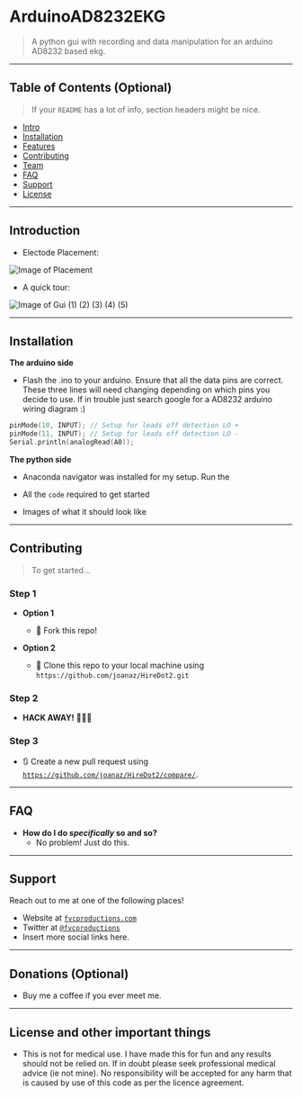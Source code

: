 
# ArduinoAD8232EKG

> A python gui with recording and data manipulation for an arduino AD8232 based ekg.

---
## Table of Contents (Optional)

> If your `README` has a lot of info, section headers might be nice.

- [Intro](#intro)
- [Installation](#installation)
- [Features](#features)
- [Contributing](#contributing)
- [Team](#team)
- [FAQ](#faq)
- [Support](#support)
- [License](#license)


---

## Introduction

- Electode Placement:

![Image of Placement](https://github.com/ChrisDavi3s/arduino_ekg_gui/blob/master/electrode%20placement.png)

- A quick tour:

![Image of Gui](https://github.com/ChrisDavi3s/arduino_ekg_gui/blob/master/gui.png)
(1)
(2)
(3)
(4)
(5)

---

## Installation

**The arduino side**

- Flash the .ino to your arduino. Ensure that all the data pins are correct.
These three lines will need changing depending on which pins you decide to use. If in trouble just search google for a AD8232 arduino wiring diagram :)

```c++
pinMode(10, INPUT); // Setup for leads off detection LO +
pinMode(11, INPUT); // Setup for leads off detection LO -
Serial.println(analogRead(A0));
```

**The python side**

- Anaconda navigator was installed for my setup. Run the 


- All the `code` required to get started
- Images of what it should look like

---

## Contributing

> To get started...

### Step 1

- **Option 1**
    - 🍴 Fork this repo!

- **Option 2**
    - 👯 Clone this repo to your local machine using `https://github.com/joanaz/HireDot2.git`

### Step 2

- **HACK AWAY!** 🔨🔨🔨

### Step 3

- 🔃 Create a new pull request using <a href="https://github.com/joanaz/HireDot2/compare/" target="_blank">`https://github.com/joanaz/HireDot2/compare/`</a>.

---


## FAQ

- **How do I do *specifically* so and so?**
    - No problem! Just do this.

---

## Support

Reach out to me at one of the following places!

- Website at <a href="http://fvcproductions.com" target="_blank">`fvcproductions.com`</a>
- Twitter at <a href="http://twitter.com/fvcproductions" target="_blank">`@fvcproductions`</a>
- Insert more social links here.

---

## Donations (Optional)

- Buy me a coffee if you ever meet me.

---

## License and other important things

- This is not for medical use. I have made this for fun and any results should not be relied on. If in doubt please seek professional medical advice (ie not mine). No responsibility will be accepted for any harm that is caused by use of this code as per the licence agreement. 




